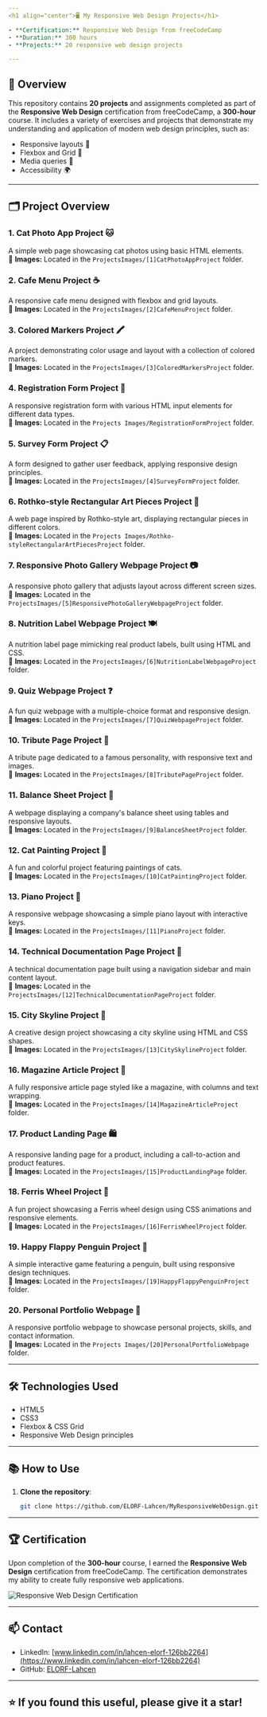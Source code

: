 ```yaml
---
<h1 align="center">🖥️ My Responsive Web Design Projects</h1>

- **Certification:** Responsive Web Design from freeCodeCamp  
- **Duration:** 300 hours  
- **Projects:** 20 responsive web design projects  

---
```


## 🌟 Overview

This repository contains **20 projects** and assignments completed as part of the **Responsive Web Design** certification from freeCodeCamp, a **300-hour** course. It includes a variety of exercises and projects that demonstrate my understanding and application of modern web design principles, such as:

- Responsive layouts 📐
- Flexbox and Grid 🧩
- Media queries 📱
- Accessibility 🌍

---

## 🗂️ Project Overview

### 1. **Cat Photo App Project** 🐱
A simple web page showcasing cat photos using basic HTML elements.  
📸 **Images:** Located in the `ProjectsImages/[1]CatPhotoAppProject` folder.

### 2. **Cafe Menu Project** ☕
A responsive cafe menu designed with flexbox and grid layouts.  
📸 **Images:** Located in the `ProjectsImages/[2]CafeMenuProject` folder.

### 3. **Colored Markers Project** 🖍️
A project demonstrating color usage and layout with a collection of colored markers.  
📸 **Images:** Located in the `ProjectsImages/[3]ColoredMarkersProject` folder.

### 4. **Registration Form Project** 📝
A responsive registration form with various HTML input elements for different data types.  
📸 **Images:** Located in the `Projects Images/RegistrationFormProject` folder.

### 5. **Survey Form Project** 📋
A form designed to gather user feedback, applying responsive design principles.  
📸 **Images:** Located in the `ProjectsImages/[4]SurveyFormProject` folder.

### 6. **Rothko-style Rectangular Art Pieces Project** 🎨
A web page inspired by Rothko-style art, displaying rectangular pieces in different colors.  
📸 **Images:** Located in the `Projects Images/Rothko-styleRectangularArtPiecesProject` folder.

### 7. **Responsive Photo Gallery Webpage Project** 📷
A responsive photo gallery that adjusts layout across different screen sizes.  
📸 **Images:** Located in the `ProjectsImages/[5]ResponsivePhotoGalleryWebpageProject` folder.

### 8. **Nutrition Label Webpage Project** 🍽️
A nutrition label page mimicking real product labels, built using HTML and CSS.  
📸 **Images:** Located in the `ProjectsImages/[6]NutritionLabelWebpageProject` folder.

### 9. **Quiz Webpage Project** ❓
A fun quiz webpage with a multiple-choice format and responsive design.  
📸 **Images:** Located in the `ProjectsImages/[7]QuizWebpageProject` folder.

### 10. **Tribute Page Project** 🎤
A tribute page dedicated to a famous personality, with responsive text and images.  
📸 **Images:** Located in the `ProjectsImages/[8]TributePageProject` folder.

### 11. **Balance Sheet Project** 💼
A webpage displaying a company's balance sheet using tables and responsive layouts.  
📸 **Images:** Located in the `ProjectsImages/[9]BalanceSheetProject` folder.

### 12. **Cat Painting Project** 🎨
A fun and colorful project featuring paintings of cats.  
📸 **Images:** Located in the `ProjectsImages/[10]CatPaintingProject` folder.

### 13. **Piano Project** 🎹
A responsive webpage showcasing a simple piano layout with interactive keys.  
📸 **Images:** Located in the `ProjectsImages/[11]PianoProject` folder.

### 14. **Technical Documentation Page Project** 📄
A technical documentation page built using a navigation sidebar and main content layout.  
📸 **Images:** Located in the `ProjectsImages/[12]TechnicalDocumentationPageProject` folder.

### 15. **City Skyline Project** 🌆
A creative design project showcasing a city skyline using HTML and CSS shapes.  
📸 **Images:** Located in the `ProjectsImages/[13]CitySkylineProject` folder.

### 16. **Magazine Article Project** 📰
A fully responsive article page styled like a magazine, with columns and text wrapping.  
📸 **Images:** Located in the `ProjectsImages/[14]MagazineArticleProject` folder.

### 17. **Product Landing Page** 🛍️
A responsive landing page for a product, including a call-to-action and product features.  
📸 **Images:** Located in the `ProjectsImages/[15]ProductLandingPage` folder.

### 18. **Ferris Wheel Project** 🎡
A fun project showcasing a Ferris wheel design using CSS animations and responsive elements.  
📸 **Images:** Located in the `ProjectsImages/[16]FerrisWheelProject` folder.

### 19. **Happy Flappy Penguin Project** 🐧
A simple interactive game featuring a penguin, built using responsive design techniques.  
📸 **Images:** Located in the `ProjectsImages/[19]HappyFlappyPenguinProject` folder.

### 20. **Personal Portfolio Webpage** 💼
A responsive portfolio webpage to showcase personal projects, skills, and contact information.  
📸 **Images:** Located in the `Projects Images/[20]PersonalPortfolioWebpage` folder.

---

## 🛠️ Technologies Used

- HTML5
- CSS3
- Flexbox & CSS Grid
- Responsive Web Design principles

---

## 📚 How to Use

1. **Clone the repository**:
   ```bash
   git clone https://github.com/ELORF-Lahcen/MyResponsiveWebDesign.git

---

## 🏆 Certification

Upon completion of the **300-hour** course, I earned the **Responsive Web Design** certification from freeCodeCamp. The certification demonstrates my ability to create fully responsive web applications.

<img src="ProjectsImages/Certification.PNG" alt="Responsive Web Design Certification"/>

---

## 📫 Contact

- LinkedIn: [www.linkedin.com/in/lahcen-elorf-126bb2264](https://www.linkedin.com/in/lahcen-elorf-126bb2264)
- GitHub: [ELORF-Lahcen](https://github.com/ELORF-Lahcen)

---

## ⭐️ If you found this useful, please give it a star!



